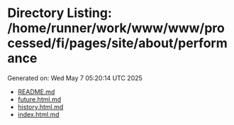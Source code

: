 # Directory Listing: /home/runner/work/www/www/processed/fi/pages/site/about/performance
Generated on: Wed May  7 05:20:14 UTC 2025

- [README.md](README.md)
- [future.html.md](future.html.md)
- [history.html.md](history.html.md)
- [index.html.md](index.html.md)
